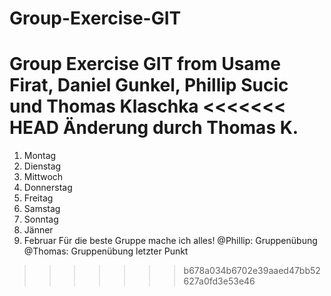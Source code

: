 # Group-Exercise-GIT
Group Exercise GIT from Usame Firat, Daniel Gunkel, Phillip Sucic und Thomas Klaschka
<<<<<<< HEAD
Änderung durch Thomas K.
=======

1) Montag
2) Dienstag
3) Mittwoch
4) Donnerstag
5) Freitag
6) Samstag
7) Sonntag
8) Jänner
9) Februar
Für 
die 
beste 
Gruppe
mache
ich 
alles!
@Phillip: Gruppenübung
@Thomas: Gruppenübung letzter Punkt
>>>>>>> b678a034b6702e39aaed47bb52627a0fd3e53e46
